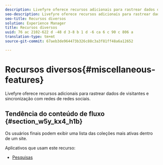 ```yaml
---
description: Livefyre oferece recursos adicionais para rastrear dados de visitantes e sincronização com redes de redes sociais.
seo-description: Livefyre oferece recursos adicionais para rastrear dados de visitantes e sincronização com redes de redes sociais.
seo-title: Recursos diversos
solution: Experience Manager
title: Recursos diversos
uuid: 76 ac 2102-622 d -48 d 3-8 b 1 d -6 ca 6 c 90 c 806 a
translation-type: tm+mt
source-git-commit: 67aeb3de964473b326c88c3a3f81ff48a6a12652

---
```



# Recursos diversos{#miscellaneous-features}

Livefyre oferece recursos adicionais para rastrear dados de visitantes e sincronização com redes de redes sociais.

## Tendência do conteúdo de fluxo {#section_w5y_kx4_h1b}

Os usuários finais podem exibir uma lista das coleções mais ativas dentro de um site.

Aplicativos que usam este recurso:

* [Pesquisas](../c-about-apps/c-polls-app/c-polls-app.md#c_polls_app)

